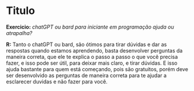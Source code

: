 # Titulo
<b>Exercicio:</b> <i>chatGPT ou bard para iniciante em programação ajuda ou atrapalha?</i><br>

<b>R:</b> Tanto o chatGPT ou bard, são ótimos para tirar dúvidas e dar as respostas quando estamos aprendendo, basta desenvolver perguntas da maneira correta, que ele te explica o passo a passo o que você precisa fazer, e isso pode ser útil, para deixar mais claro, e tirar dúvidas. E isso ajuda bastante para quem está começando, pois são gratuitos, porém deve ser desenvolvido as perguntas de maneira correta para te ajudar a esclarecer duvidas e não fazer para você. 
